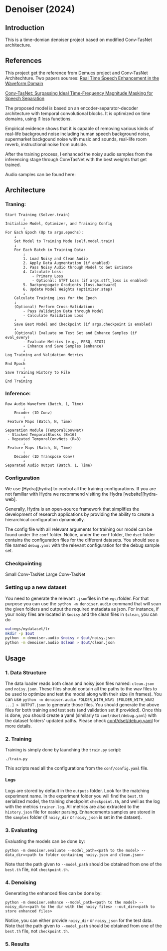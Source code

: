 # Denoiser (2024)

## Introduction
This is a time-domian denoiser project based on modified Conv-TasNet architecture. 

## References  
This project get the reference from Demucs project and Conv-TasNet Architechture. 
Two papers sourses:
[Real Time Speech Enhancement in the Waveform Domain](https://arxiv.org/abs/2006.12847)

[Conv-TasNet: Surpassing Ideal Time-Frequency Magnitude Masking for Speech Separation](https://arxiv.org/abs/1809.07454)

The proposed model is based on an encoder-separator-decoder architecture with temporal convolutional blocks. It is optimized on time domains, using l1 loss functions.

Empirical evidence shows that it is capable of removing various kinds of real-life background noise including human speech background noise, supermarket backgound noise with music and sounds, real-life room reverb, instructional noise from outside.

After the training process, I enhanced the noisy audio samples from the inferencing stage through ConvTasNet with the best weights that get trained. 

Audio samples can be found here: 

## Architecture 

### Traning:

```
Start Training (Solver.train)
        ↓
Initialize Model, Optimizer, and Training Config
        ↓
For Each Epoch (Up to args.epochs):
    ↓
    Set Model to Training Mode (self.model.train)
    ↓
    For Each Batch in Training Data:
        ↓
        1. Load Noisy and Clean Audio
        2. Apply Data Augmentation (if enabled)
        3. Pass Noisy Audio through Model to Get Estimate
        4. Calculate Loss:
            - Primary Loss 
            - Optional: STFT Loss (if args.stft_loss is enabled)
        5. Backpropagate Gradients (loss.backward)
        6. Update Model Weights (optimizer.step)
        ↓
    Calculate Training Loss for the Epoch
    ↓
    (Optional) Perform Cross-Validation:
        - Pass Validation Data through Model
        - Calculate Validation Loss
    ↓
    Save Best Model and Checkpoint (if args.checkpoint is enabled)
    ↓
    (Optional) Evaluate on Test Set and Enhance Samples (if eval_every)
        - Evaluate Metrics (e.g., PESQ, STOI)
        - Enhance and Save Samples (enhance)
        ↓
Log Training and Validation Metrics
        ↓
End Epoch
        ↓
Save Training History to File
        ↓
End Training

```

### Inference:
```
Raw Audio Waveform (Batch, 1, Time)
        ↓
    Encoder (1D Conv)
        ↓
 Feature Maps (Batch, N, Time)
        ↓
Separation Module (TemporalConvNet)
 - Stacked TemporalBlocks (B=16)
 - Repeated TemporalConvNets (R=8)
        ↓
 Feature Maps (Batch, N, Time)
        ↓
    Decoder (1D Transpose Conv)
        ↓
Separated Audio Output (Batch, 1, Time)

```


### Configuration

We use [Hydra][hydra] to control all the training configurations. If you are not familiar with Hydra
we recommend visiting the Hydra [website][hydra-web].

Generally, Hydra is an open-source framework that simplifies the development of research applications
by providing the ability to create a hierarchical configuration dynamically.

The config file with all relevant arguments for training our model can be found under the `conf` folder.
Notice, under the `conf` folder, the `dset` folder contains the configuration files for the different datasets. You should see a file named `debug.yaml` with the relevant configuration for the debug sample set.


### Checkpointing
Small Conv-TasNet
Large Conv-TasNet

### Setting up a new dataset

You need to generate the relevant `.json`files in the `egs/`folder.
For that purpose you can use the `python -m denoiser.audio` command that will
scan the given folders and output the required metadata as json.
For instance, if your noisy files are located in `$noisy` and the clean files in `$clean`, you can do

```bash
out=egs/mydataset/tr
mkdir -p $out
python -m denoiser.audio $noisy > $out/noisy.json
python -m denoiser.audio $clean > $out/clean.json
```

## Usage

### 1. Data Structure
The data loader reads both clean and noisy json files named: `clean.json` and `noisy.json`. These files should contain all the paths to the wav files to be used to optimize and test the model along with their size (in frames).
You can use `python -m denoiser.audio FOLDER_WITH_WAV1 [FOLDER_WITH_WAV2 ...] > OUTPUT.json` to generate those files.
You should generate the above files for both training and test sets (and validation set if provided). Once this is done, you should create a yaml (similarly to `conf/dset/debug.yaml`) with the dataset folders' updated paths.
Please check [conf/dset/debug.yaml](conf/dset/debug.yaml) for more details.


### 2. Training
Training is simply done by launching the `train.py` script:

```
./train.py
```

This scripts read all the configurations from the `conf/config.yaml` file.


#### Logs

Logs are stored by default in the `outputs` folder. Look for the matching experiment name.
In the experiment folder you will find the `best.th` serialized model, the training checkpoint `checkpoint.th`,
and well as the log with the metrics `trainer.log`. All metrics are also extracted to the `history.json`
file for easier parsing. Enhancements samples are stored in the `samples` folder (if `noisy_dir` or `noisy_json`
is set in the dataset).

### 3. Evaluating

Evaluating the models can be done by:

```
python -m denoiser.evaluate --model_path=<path to the model> --data_dir=<path to folder containing noisy.json and clean.json>
```
Note that the path given to `--model_path` should be obtained from one of the `best.th` file, not `checkpoint.th`.

### 4. Denoising

Generating the enhanced files can be done by:

```
python -m denoiser.enhance --model_path=<path to the model> --noisy_dir=<path to the dir with the noisy files> --out_dir=<path to store enhanced files>
```
Notice, you can either provide `noisy_dir` or `noisy_json` for the test data.
Note that the path given to `--model_path` should be obtained from one of the `best.th` file, not `checkpoint.th`.

### 5. Results



